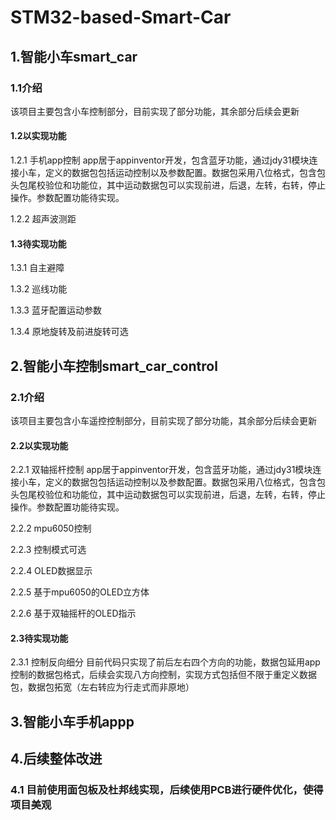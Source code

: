 # STM32-based-Smart-Car

## 1.智能小车smart_car
### 1.1介绍
该项目主要包含小车控制部分，目前实现了部分功能，其余部分后续会更新
#### 1.2以实现功能
1.2.1 手机app控制
app居于appinventor开发，包含蓝牙功能，通过jdy31模块连接小车，定义的数据包包括运动控制以及参数配置。数据包采用八位格式，包含包头包尾校验位和功能位，其中运动数据包可以实现前进，后退，左转，右转，停止操作。参数配置功能待实现。

1.2.2 超声波测距


#### 1.3待实现功能
1.3.1 自主避障

1.3.2 巡线功能

1.3.3 蓝牙配置运动参数

1.3.4 原地旋转及前进旋转可选



## 2.智能小车控制smart_car_control
### 2.1介绍
该项目主要包含小车遥控控制部分，目前实现了部分功能，其余部分后续会更新
#### 2.2以实现功能
2.2.1 双轴摇杆控制
app居于appinventor开发，包含蓝牙功能，通过jdy31模块连接小车，定义的数据包包括运动控制以及参数配置。数据包采用八位格式，包含包头包尾校验位和功能位，其中运动数据包可以实现前进，后退，左转，右转，停止操作。参数配置功能待实现。

2.2.2 mpu6050控制


2.2.3 控制模式可选

2.2.4 OLED数据显示


2.2.5 基于mpu6050的OLED立方体

2.2.6 基于双轴摇杆的OLED指示


#### 2.3待实现功能
2.3.1 控制反向细分
目前代码只实现了前后左右四个方向的功能，数据包延用app控制的数据包格式，后续会实现八方向控制，实现方式包括但不限于重定义数据包，数据包拓宽（左右转应为行走式而非原地）




## 3.智能小车手机appp


## 4.后续整体改进
### 4.1 目前使用面包板及杜邦线实现，后续使用PCB进行硬件优化，使得项目美观



